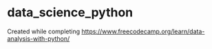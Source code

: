 # data_science_python
Created while completing https://www.freecodecamp.org/learn/data-analysis-with-python/
